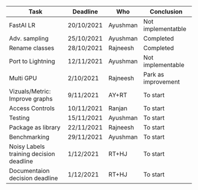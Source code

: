 Task          | Deadline      | Who          | Conclusion
------------- | ------------- | -------------| -------------
FastAI LR     | 20/10/2021    | Ayushman     | Not implementatble
Adv. sampling | 25/10/2021    | Ayushman     | Completed
Rename classes| 28/10/2021    | Rajneesh     | Completed
Port to Lightning | 12/11/2021 | Ayushman | Not implementable
Multi GPU     | 2/10/2021     | Rajneesh     | Park as improvement
Vizuals/Metric: Improve graphs| 9/11/2021    | AY+RT        | To start
Access Controls | 10/11/2021    | Ranjan     | To start
Testing | 15/11/2021    | Ayushman     | To start
Package as library | 22/11/2021    | Rajneesh     | To start
Benchmarking | 29/11/2021    | Ayushman     | To start
Noisy Labels training decision deadline | 1/12/2021    | RT+HJ     | To start
Documentaion decision deadline | 1/12/2021    | RT+HJ     | To start
